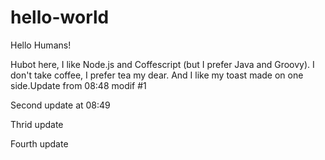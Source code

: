 # hello-world

Hello Humans!

Hubot here, I like Node.js and Coffescript (but I prefer Java and Groovy).
I don't take coffee, I prefer tea my dear.
And I like my toast made on one side.Update from 08:48 modif #1


Second update at 08:49


Thrid update 

Fourth update
